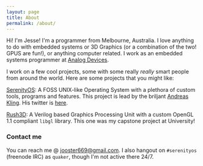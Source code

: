 ```yaml
---
layout: page
title: About
permalink: /about/
---
```


Hi! I'm Jesse! I'm a programmer from Melbourne, Australia. I love anything to do with embedded systems or 3D Graphics (or a combination of the
two! GPUS are fun!), or anything computer related. I work as an embedded systems programmer at [Analog Devices](https://en.wikipedia.org/wiki/Analog_Devices).

I work on a few cool projects, some with some really _really_ smart people from around the world. Here are some projects that you might like:

[SerenityOS](github.com/SerenityOS/serenity): A FOSS UNIX-like Operating System with a plethora of custom tools, programs and features. This project is lead by the briljant [Andreas Kling](https://github.com/awesomekling). His twitter is [here](https://twitter.com/awesomekling). 

[Rush3D](https://github.com/Quaker762/DE10-GPU): A Verilog based Graphics Processing Unit with a custom OpenGL 1.1 compliant `libgl` library. This one was my capstone project at University!


### Contact me
You can reach me @ [jooster669@gmail.com](mailto:jooster669@gmail.com). I also hangout on `#serenityos` (freenode IRC) as `quaker`, though I'm not active there 24/7.